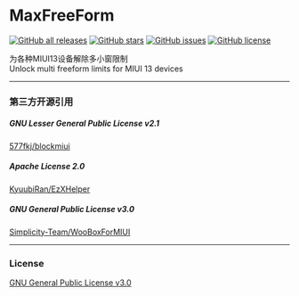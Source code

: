 # MaxFreeForm

<a href="https://github.com/Xposed-Modules-Repo/com.yifeplayte.maxfreeform/releases"><img alt="GitHub all releases" src="https://img.shields.io/github/downloads/Xposed-Modules-Repo/com.yifeplayte.maxfreeform/total?label=Downloads"></a> <a href="https://github.com/YifePlayte/MaxFreeForm/stargazers"><img alt="GitHub stars" src="https://img.shields.io/github/stars/YifePlayte/MaxFreeForm"></a> <a href="https://github.com/YifePlayte/MaxFreeForm/issues"><img alt="GitHub issues" src="https://img.shields.io/github/issues/YifePlayte/MaxFreeForm"></a> <a href="https://github.com/YifePlayte/MaxFreeForm/blob/main/LICENSE"><img alt="GitHub license" src="https://img.shields.io/github/license/YifePlayte/MaxFreeForm"></a>

为各种MIUI13设备解除多小窗限制  
Unlock multi freeform limits for MIUI 13 devices  

---

### 第三方开源引用
##### GNU Lesser General Public License v2.1
[577fkj/blockmiui](https://github.com/577fkj/blockmiui)  
##### Apache License 2.0
[KyuubiRan/EzXHelper](https://github.com/KyuubiRan/EzXHelper)  
##### GNU General Public License v3.0
[Simplicity-Team/WooBoxForMIUI](https://github.com/Simplicity-Team/WooBoxForMIUI)

---

### License
[GNU General Public License v3.0](https://github.com/YifePlayte/MaxFreeForm/blob/main/LICENSE)
